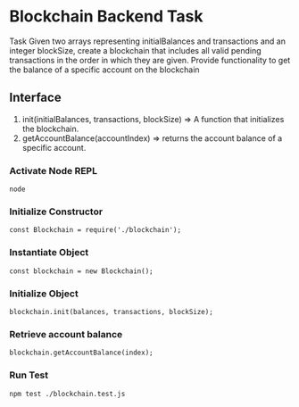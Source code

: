 # Blockchain Backend Task

Task
Given two arrays representing initialBalances and transactions and an integer blockSize, create a blockchain that includes all valid pending transactions in the order
in which they are given. Provide functionality to get the balance of a specific account on the blockchain

## Interface
1. init(initialBalances, transactions, blockSize) => A function that initializes the blockchain.
2. getAccountBalance(accountIndex) => returns the account balance of a specific account.

### Activate Node REPL
```
node
```

### Initialize Constructor
```
const Blockchain = require('./blockchain');
```

### Instantiate Object
```
const blockchain = new Blockchain();
```

### Initialize Object
```
blockchain.init(balances, transactions, blockSize);
```

### Retrieve account balance
```
blockchain.getAccountBalance(index);
```

### Run Test
```
npm test ./blockchain.test.js
```